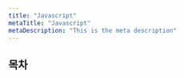 ```yaml
---
title: "Javascript"
metaTitle: "Javascript"
metaDescription: "This is the meta description"
---
```


## 목차